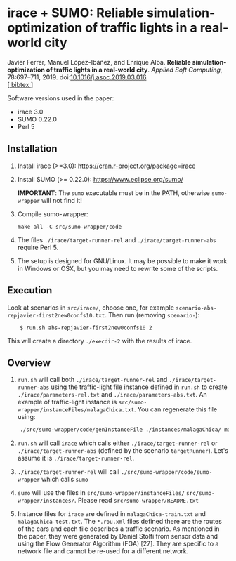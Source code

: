 irace + SUMO: Reliable simulation-optimization of traffic lights in a real-world city
=======================================================================

Javier Ferrer, Manuel López-Ibáñez, and Enrique Alba. **Reliable
simulation-optimization of traffic lights in a real-world city**. 
_Applied Soft Computing_, 78:697–711, 2019.
doi:[10.1016/j.asoc.2019.03.016](https://doi.org/10.1016/j.asoc.2019.03.016)
<br>
[[ bibtex ](https://iridia-ulb.github.io/references/index_bib.html#FerLopAlb2019asoc)]


Software versions used in the paper:

 * irace 3.0
 * SUMO 0.22.0
 * Perl 5
 

Installation
-------------

 1. Install irace (>=3.0): https://cran.r-project.org/package=irace

 2. Install SUMO (>= 0.22.0): https://www.eclipse.org/sumo/
 
     **IMPORTANT**: The `sumo` executable must be in the PATH, otherwise
     `sumo-wrapper` will not find it!
 
 3. Compile sumo-wrapper:

        make all -C src/sumo-wrapper/code
        
 4. The files `./irace/target-runner-rel` and `./irace/target-runner-abs`
    require Perl 5.

 5. The setup is designed for GNU/Linux. It may be possible to make it work in
    Windows or OSX, but you may need to rewrite some of the scripts.
    
 
Execution
----------

Look at scenarios in `src/irace/`, choose one, for example
`scenario-abs-repjavier-first2new0confs10.txt`. Then run (removing `scenario-`): 

        $ run.sh abs-repjavier-first2new0confs10 2
  
This will create a directory `./execdir-2` with the results of irace.


Overview
--------


 1. `run.sh` will call both `./irace/target-runner-rel` and
 `./irace/target-runner-abs` using the traffic-light file instance defined in `run.sh` to create
 `./irace/parameters-rel.txt` and `./irace/parameters-abs.txt`. An example of
 traffic-light instance is
 `src/sumo-wrapper/instanceFiles/malagaChica.txt`. You can regenerate this file using:
```bash
    ./src/sumo-wrapper/code/genInstanceFile ./instances/malagaChica/ malagaChica 4200
```
  
 2. `run.sh` will call `irace` which calls either `./irace/target-runner-rel`
    or `./irace/target-runner-abs` (defined by the scenario
    `targetRunner`). Let's assume it is `./irace/target-runner-rel`.
    
 3. `./irace/target-runner-rel` will call
    `./src/sumo-wrapper/code/sumo-wrapper` which calls `sumo`
    
 4. `sumo` will use the files in `src/sumo-wrapper/instanceFiles/`
    `src/sumo-wrapper/instances/`. Please read `src/sumo-wrapper/README.txt`
    
 5. Instance files for `irace` are defined in `malagaChica-train.txt` and
    `malagaChica-test.txt`. The `*.rou.xml` files defined there are the routes
    of the cars and each file describes a traffic scenario.  As mentioned in
    the paper, they were generated by Daniel Stolfi from sensor data and using
    the Flow Generator Algorithm (FGA) [27].  They are specific to a network
    file and cannot be re-used for a different network.
    
    
    
    
 
